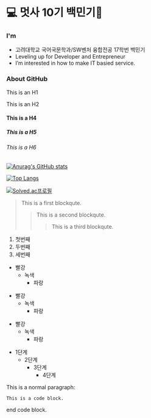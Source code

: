 # 💻 멋사 10기 백민기🦁 

### I'm
* 고려대학교 국어국문학과/SW벤처 융합전공 17학번 백민기
* Leveling up for Developer and Entrepreneur
* I’m interested in how to make IT basied service.


### About GitHub


This is an H1

This is an H2




#### This is a H4
##### This is a H5
###### This is a H6


[![Anurag's GitHub stats](https://github-readme-stats.vercel.app/api?username=toyo30)](https://github.com/toyo30/github-readme-stats)

[![Top Langs](https://github-readme-stats.vercel.app/api/top-langs/?username=toyo30&layout=compact)](https://github.com/toyo30/github-readme-stats)

[![Solved.ac프로필](http://mazassumnida.wtf/api/v2/generate_badge?boj=toyo30)](https://solved.ac/toyo30)



> This is a first blockqute.
>	> This is a second blockqute.
>	>	> This is a third blockqute.


1. 첫번째
2. 두번째
3. 세번째


* 빨강
  * 녹색
    * 파랑

+ 빨강
  + 녹색
    + 파랑

- 빨강
  - 녹색
    - 파랑


* 1단계
  - 2단계
    + 3단계
      + 4단계

This is a normal paragraph:

    This is a code block.
    
end code block.




